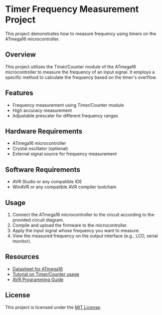 # Timer Frequency Measurement Project

This project demonstrates how to measure frequency using timers on the ATmega16 microcontroller.

## Overview

This project utilizes the Timer/Counter module of the ATmega16 microcontroller to measure the frequency of an input signal. It employs a specific method to calculate the frequency based on the timer's overflow.

## Features

- Frequency measurement using Timer/Counter module
- High accuracy measurement
- Adjustable prescaler for different frequency ranges

## Hardware Requirements

- ATmega16 microcontroller
- Crystal oscillator (optional)
- External signal source for frequency measurement

## Software Requirements

- AVR Studio or any compatible IDE
- WinAVR or any compatible AVR compiler toolchain


## Usage

1. Connect the ATmega16 microcontroller to the circuit according to the provided circuit diagram.
2. Compile and upload the firmware to the microcontroller.
3. Apply the input signal whose frequency you want to measure.
4. View the measured frequency on the output interface (e.g., LCD, serial monitor).

## Resources

- [Datasheet for ATmega16](link_to_datasheet)
- [Tutorial on Timer/Counter usage](link_to_tutorial)
- [AVR Programming Guide](link_to_programming_guide)

## License

This project is licensed under the [MIT License](link_to_license).
